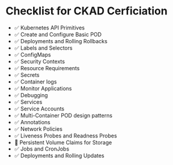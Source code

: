# Checklist for CKAD Cerficiation

- ✅ Kubernetes API Primitives
- ✅ Create and Configure Basic POD 
- ✅ Deployments and Rolling Rollbacks
- ✅ Labels and Selectors
- ✅ ConfigMaps
- ✅ Security Contexts
- ✅ Resource Requirements
- ✅ Secrets
- ✅ Container logs
- ✅ Monitor Applications
- ✅ Debugging
- ✅ Services
- ✅ Service Accounts
- ✅ Multi-Container POD design patterns
- ✅ Annotations
- ✅ Network Policies
- ✅ Liveness Probes and Readness Probes
- 🔲 Persistent Volume Claims for Storage
- ✅ Jobs and CronJobs
- ✅ Deployments and Rolling Updates
